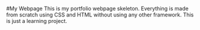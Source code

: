 #My Webpage
This is my portfolio webpage skeleton.
Everything is made from scratch using CSS and HTML without using any other framework.
This is just a learning project.